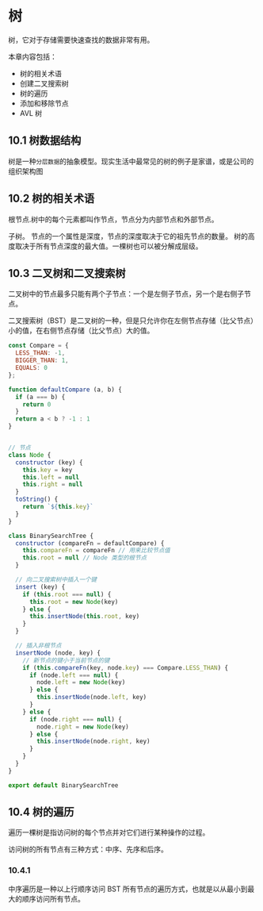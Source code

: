 # 树
树，它对于存储需要快速查找的数据非常有用。

本章内容包括：
- 树的相关术语
- 创建二叉搜索树
- 树的遍历
- 添加和移除节点
- AVL 树

## 10.1 树数据结构
树是一种`分层数据`的抽象模型。现实生活中最常见的树的例子是家谱，或是公司的组织架构图

## 10.2 树的相关术语
根节点.树中的每个元素都叫作节点，节点分为内部节点和外部节点。

子树。
节点的一个属性是深度，节点的深度取决于它的祖先节点的数量。
树的高度取决于所有节点深度的最大值。一棵树也可以被分解成层级。

## 10.3 二叉树和二叉搜索树

二叉树中的节点最多只能有两个子节点：一个是左侧子节点，另一个是右侧子节点。

二叉搜索树（BST）是二叉树的一种，但是只允许你在左侧节点存储（比父节点）小的值，在右侧节点存储（比父节点）大的值。

```javascript
const Compare = {
  LESS_THAN: -1,
  BIGGER_THAN: 1,
  EQUALS: 0
};

function defaultCompare (a, b) {
  if (a === b) {
    return 0
  }
  return a < b ? -1 : 1
}


// 节点
class Node {
  constructor (key) {
    this.key = key
    this.left = null
    this.right = null
  }
  toString() {
    return `${this.key}`
  }
}

class BinarySearchTree {
  constructor (compareFn = defaultCompare) {
    this.compareFn = compareFn // 用来比较节点值
    this.root = null // Node 类型的根节点
  }

  // 向二叉搜索树中插入一个键
  insert (key) {
    if (this.root === null) {
      this.root = new Node(key)
    } else {
      this.insertNode(this.root, key)
    }
  }

  // 插入非根节点
  insertNode (node, key) {
    // 新节点的键小于当前节点的键
    if (this.compareFn(key, node.key) === Compare.LESS_THAN) {
      if (node.left === null) {
        node.left = new Node(key)
      } else {
        this.insertNode(node.left, key)
      }
    } else {
      if (node.right === null) {
        node.right = new Node(key)
      } else {
        this.insertNode(node.right, key)
      }
    }
  }
}

export default BinarySearchTree
```

## 10.4 树的遍历

遍历一棵树是指访问树的每个节点并对它们进行某种操作的过程。

访问树的所有节点有三种方式：中序、先序和后序。

### 10.4.1
中序遍历是一种以上行顺序访问 BST 所有节点的遍历方式，也就是以从最小到最大的顺序访问所有节点。